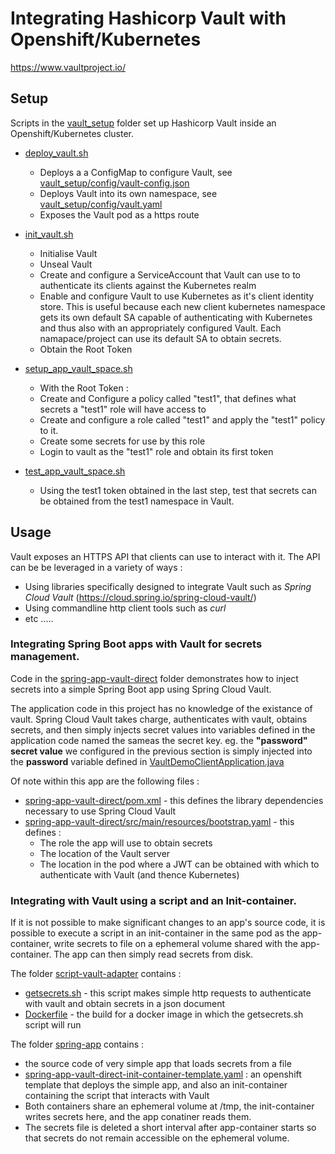 # Integrating Hashicorp Vault with Openshift/Kubernetes

https://www.vaultproject.io/

## Setup

Scripts in the [vault_setup](vault_setup) folder set up Hashicorp Vault inside an Openshift/Kubernetes cluster.

   * [deploy_vault.sh](vault_setup/deploy_vault.sh)
      * Deploys a a ConfigMap to configure Vault, see [vault_setup/config/vault-config.json](vault_setup/config/vault-config.json)
      * Deploys Vault into its own namespace, see [vault_setup/config/vault.yaml](vault_setup/config/vault.yaml)
      * Exposes the Vault pod as a https route
      
   * [init_vault.sh](vault_setup/init_vault.sh)
      * Initialise Vault
      * Unseal Vault
      * Create and configure a ServiceAccount that Vault can use to to authenticate its clients against the Kubernetes realm
      * Enable and configure Vault to use Kubernetes as it's client identity store. This is useful because each new client kubernetes namespace gets its own default SA capable of authenticating with Kubernetes and thus also with an appropriately configured Vault. Each namapace/project can use its default SA to obtain secrets.
      * Obtain the Root Token 
      
   * [setup_app_vault_space.sh](vault_setup/setup_app_vault_space.sh)
     * With the Root Token :
     * Create and Configure a policy called "test1", that defines what secrets a "test1" role will have access to
     * Create and configure a role called "test1" and apply the "test1" policy to it.
     * Create some secrets for use by this role
     * Login to vault as the "test1" role and obtain its first token 
     
   * [test_app_vault_space.sh](vault_setup/test_app_vault_space.sh)
     * Using the test1 token obtained in the last step, test that secrets can be obtained from the test1 namespace in Vault.
     
## Usage

Vault exposes an HTTPS API that clients can use to interact with it. The API can be be leveraged in a variety of ways :
   * Using libraries specifically designed to integrate Vault such as _Spring Cloud Vault_ (https://cloud.spring.io/spring-cloud-vault/)
   * Using commandline http client tools such as _curl_
   * etc .....
   
   
### Integrating Spring Boot apps with Vault for secrets management.

Code in the [spring-app-vault-direct](spring-app-vault-direct) folder demonstrates how to inject secrets into a simple Spring Boot app using Spring Cloud Vault.

The application code in this project has no knowledge of the existance of vault. Spring Cloud Vault takes charge, authenticates with vault, obtains secrets, and then simply injects secret values into variables defined in the application code named the sameas the secret key. eg. the **"password" secret value** we configured in the previous section is simply injected into the **password** variable defined in [VaultDemoClientApplication.java](spring-app-vault-direct/src/main/java/org/jnd/microservices/vault/VaultDemoClientApplication.java) 

Of note within this app are the following files :
   * [spring-app-vault-direct/pom.xml](spring-app-vault-direct/pom.xml) - this defines the library dependencies necessary to use Spring Cloud Vault
   * [spring-app-vault-direct/src/main/resources/bootstrap.yaml](spring-app-vault-direct/src/main/resources/bootstrap.yaml) - this defines :
      * The role the app will use to obtain secrets
      * The location of the Vault server
      * The location in the pod where a JWT can be obtained with which to authenticate with Vault (and thence Kubernetes)
      
### Integrating with Vault using a script and an Init-container.

If it is not possible to make significant changes to an app's source code, it is possible to execute a script in an init-container in the same pod as the app-container, write secrets to file on a ephemeral volume shared with the app-container. The app can then simply read secrets from disk.

The folder [script-vault-adapter](script-vault-adapter) contains :
   * [getsecrets.sh](script-vault-adapter/getsecrets.sh) - this script makes simple http requests to authenticate with vault and obtain secrets in a json document
   * [Dockerfile](script-vault-adapter/Dockerfile) - the build for a docker image in which the getsecrets.sh script will run
   
The folder [spring-app](spring-app) contains :
   * the source code of very simple app that loads secrets from a file
   * [spring-app-vault-direct-init-container-template.yaml](spring-app/spring-app-vault-direct-init-container-template.yaml) : an openshift template that deploys the simple app, and also an init-container containing the script that interacts with Vault
   * Both containers share an ephemeral volume at /tmp, the init-container writes secrets here, and the app conatiner reads them.
   * The secrets file is deleted a short interval after app-container starts so that secrets do not remain accessible on the ephemeral volume.  
          